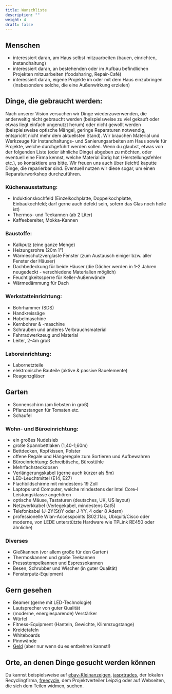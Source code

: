 ```yaml
---
title: Wunschliste
description: ""
weight: 4
draft: false
---
```


## Menschen

- interessiert daran, am Haus selbst mitzuarbeiten (bauen, einrichten, instandhaltung)
- interessiert daran, an bestehenden oder im Aufbau befindlichen Projekten mitzuarbeiten (foodsharing, Repair-Café)
- interessiert daran, eigene Projekte im oder mit dem Haus einzubringen (insbesondere solche, die eine Außenwirkung erzielen)

## Dinge, die gebraucht werden:

Nach unserer Vision versuchen wir Dinge wiederzuverwenden, die anderweitig nicht gebraucht werden (beispielsweise zu viel gekauft oder etwas liegt einfach ungenutzt herum) oder nicht gewollt werden (beispielsweise optische Mängel, geringe Reparaturen notwendig, entspricht nicht mehr dem aktuellsten Stand).
Wir brauchen Material und Werkzeuge für Instandhaltungs- und Sanierungsarbeiten am Haus sowie für Projekte, welche durchgeführt werden sollen.
Wenn du glaubst, etwas von der folgenden Liste (oder ähnliche Dinge) abgeben zu möchten, oder eventuell eine Firma kennst, welche Material übrig hat (Herstellungsfehler etc.), so kontaktiere uns bitte.
Wir freuen uns auch über (leicht) kaputte Dinge, die reparierbar sind. Eventuell nutzen wir diese sogar, um einen Reparaturworkshop durchzuführen.

### Küchenausstattung:
- Induktionskochfeld (Einzelkochplatte, Doppelkochplatte, Einbaukochfeld; darf gerne auch defekt sein, sofern das Glas noch heile ist)
- Thermos- und Teekannen (ab 2 Liter)
- Kaffeebereiter, Mokka-Kannen

### Baustoffe:

- Kalkputz (eine ganze Menge)
- Heizungsrohre (20m 1")
- Wärmeschutzverglaste Fenster (zum Austausch einiger bzw. aller Fenster der Häuser)
- Dachbedeckung für beide Häuser (die Dächer werden in 1-2 Jahren neugedeckt - verschiedene Materialien möglich)
- Feuchtigkeitssperre für Keller-Außenwände
- Wärmedämmung für Dach

### Werkstatteinrichtung:

- Bohrhammer (SDS)
- Handkreissäge
- Hobelmaschine
- Kernbohrer & -maschine
- Schrauben und anderes Verbrauchsmaterial
- Fahrradwerkzeug und Material
- Leiter, 2-4m groß

### Laboreinrichtung:

- Labornetzteile
- elektronische Bauteile (aktive & passive Bauelemente)
- Reagenzgläser

## Garten

- Sonnenschirm (am liebsten in groß)
- Pflanzstangen für Tomaten etc.
- Schaufel

### Wohn- und Büroeinrichtung:

- ein großes Nudelsieb
- große Spannbettlaken (1,40-1,60m)
- Bettdecken, Kopfkissen, Polster
- offene Regale und Hängeregale zum Sortieren und Aufbewahren
- Büroeinrichtung: Schreibtische, Bürostühle
- Mehrfachsteckdosen
- Verlängerungskabel (gerne auch kürzer als 5m)
- LED-Leuchtmittel (E14, E27)
- Flachbildschirme mit mindestens 19 Zoll
- Laptops und Computer, welche mindestens der Intel Core-I Leistungsklasse angehören
- optische Mäuse, Tastaturen (deutsches, UK, US layout)
- Netzwerkkabel (Verlegekabel, mindestens Cat5)
- Telefonkabel (J-2Y(St)Y oder J-YY, 4 oder 8 Adern)
- professionelle Wlan-Accesspoints (802.11ac, Ubiquiti/Cisco oder moderne, von LEDE unterstützte Hardware wie TPLink RE450 oder ähnliche)

### Diverses
- Gießkannen (vor allem große für den Garten)
- Thermoskannen und große Teekannen
- Pressstempelkannen und Espressokannen
- Besen, Schrubber und Wischer (in guter Qualität)
- Fensterputz-Equipment

## Gern gesehen

- Beamer (gerne mit LED-Technologie)
- Lautsprecher von guter Qualität
- (moderne, energiesparende) Verstärker
- Würfel
- Fitness-Equipment (Hanteln, Gewichte, Klimmzugstange)
- Kreidetafeln
- Whiteboards
- Pinnwände
- [Geld](../../contact) (aber nur wenn du es entbehren kannst!)

## Orte, an denen Dinge gesucht werden können

Du kannst beispielsweise auf [ebay-Kleinanzeigen](https://www.ebay-kleinanzeigen.de/), [jasprtrades](https://jasprtrades.com/), der lokalen Recyclingfirma, [freecycle](https://www.freecycle.org/), dem Projektverteiler Leipzig oder auf Webseiten, die sich dem Teilen widmen, suchen.
